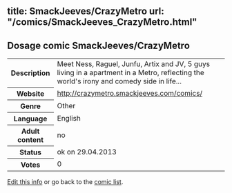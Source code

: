 title: SmackJeeves/CrazyMetro
url: "/comics/SmackJeeves_CrazyMetro.html"
---
Dosage comic SmackJeeves/CrazyMetro
-----------------------------------------

<p id="msg"></p>
<script type="text/javascript">
if (window.location.search === '?edit_info_mail=sent_ok') {
  var elem = document.getElementById("msg");
  elem.innerHTML = 'Edited information sucessfully sent.';
  elem.className = 'ok';
}
</script>
<table class="comicinfo">
<tr>
<th>Description</th><td>Meet Ness, Raguel, Junfu, Artix and JV, 5 guys living in a apartment in a Metro, reflecting the world's irony and comedy side in life...</td>
</tr>
<tr>
<th>Website</th><td><a href="http://crazymetro.smackjeeves.com/comics/">http://crazymetro.smackjeeves.com/comics/</a></td>
</tr>
<tr>
<th>Genre</th><td>Other</td>
</tr>
<tr>
<th>Language</th><td>English</td>
</tr>
<tr>
<th>Adult content</th><td>no</td>
</tr>
<tr>
<th>Status</th><td>ok on 29.04.2013</td>
</tr>
<tr>
<th>Votes</th><td>0</td>
</tr>
</table>

[Edit this info](SmackJeeves_CrazyMetro_edit.html) or go back to the [comic list](../comic-index.html).
